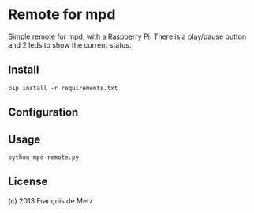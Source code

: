 # Remote for mpd

Simple remote for mpd, with a Raspberry Pi. There is a play/pause button and 2 leds to show the current status.

## Install

    pip install -r requirements.txt

## Configuration

## Usage

    python mpd-remote.py

## License

(c) 2013 François de Metz
